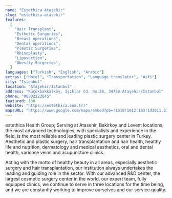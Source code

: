 ```yaml
---
name: "Estethica Ataşehir"
slug: "estethica-atasehir"
features:
  [
    "Hair Transplant",
    "Esthetic Surgeries",
    "Breast operations",
    "Dental operations",
    "Plastic Surgeries",
    "Rhinoplasty",
    "Liposuction",
    "Obesity Surgeries",
  ]
languages: ["Turkish", "English", "Arabic"]
extras: ["Hotel", "Transportation", "Language translator", "Wifi"]
city: "Istanbul"
location: "Ataşehir/Istanbul"
address: "Küçükbakkalköy, Işıklar Cd. No:28, 34758 Ataşehir/İstanbul"
phone: "08502223845"
featured: 100
website: "https://estethica.com.tr/"
mapsURL: "https://www.google.com/maps/embed?pb=!1m18!1m12!1m3!1d3011.8378023603996!2d29.107925751825004!3d40.985032379201435!2m3!1f0!2f0!3f0!3m2!1i1024!2i768!4f13.1!3m3!1m2!1s0x14cac63ca74b4dc5%3A0x3c0ea5b0da9d7027!2sestethica%20Atasehir!5e0!3m2!1sen!2str!4v1661302746436!5m2!1sen!2str"
---
```


estethica Health Group; Serving at Atasehir, Bakirkoy and Levent locations; the most advanced technologies, with specialists and experience in the field, is the most reliable and leading plastic surgery center in Turkey. Aesthetic and plastic surgery, hair transplantation and hair health, healthy life and nutrition, dermatology and medical aesthetics, oral and dental health, varicose veins and acupuncture clinics.

Acting with the motto of healthy beauty in all areas, especially aesthetic surgery and hair transplantation, our institution always undertakes the leading and guiding role in the sector. With our advanced R&D center, the largest cosmetic surgery center in the world, our expert team, fully equipped clinics, we continue to serve in three locations for the time being, and we are constantly working to improve ourselves and our service quality.
